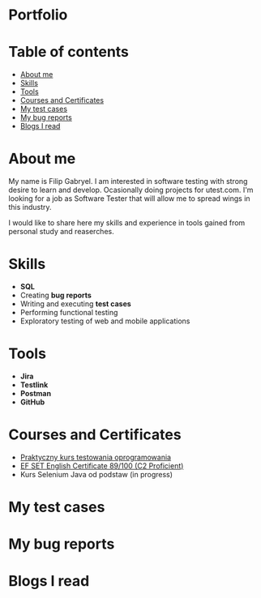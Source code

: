 # Portfolio

# Table of contents
+ [About me](About-me)
+ [Skills](Skills)
+ [Tools](Tools)
+ [Courses and Certificates](Courses-and-Certificates)
+ [My test cases](My-test-cases)
+ [My bug reports](My-bug-reports)
+ [Blogs I read](Blogs-I-read)

# About me
My name is Filip Gabryel. I am interested in software testing with strong desire to learn and develop. Ocasionally doing projects for utest.com. I'm looking for a job as Software Tester that will allow me to spread wings in this industry.

I would like to share here my skills and experience in tools gained from personal study and reaserches.

# Skills
+ **SQL**
+ Creating **bug reports** 
+ Writing and executing **test cases**
+ Performing functional testing
+ Exploratory testing of web and mobile applications

# Tools
+ **Jira**
+ **Testlink**
+ **Postman**
+ **GitHub**

# Courses and Certificates
+ [Praktyczny kurs testowania oprogramowania](https://www.udemy.com/certificate/UC-71fd7403-60ec-4414-899c-d3d783957a4e/)
+ [EF SET English Certificate 89/100 (C2 Proficient)](https://www.efset.org/cert/a5CfQW)
+ Kurs Selenium Java od podstaw (in progress)

# My test cases

# My bug reports

# Blogs I read
